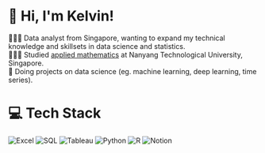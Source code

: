 # 👋 Hi, I'm Kelvin!
👩🏻‍💻 Data analyst from Singapore, wanting to expand my technical knowledge and skillsets in data science and statistics.<br/>
👩🏻‍🎓 Studied [applied mathematics](https://www.youtube.com/watch?v=rZLncodFe2k&list=PLY-3Cmky-9CLkojpWvpwhCKqaMn913g_m&index=2&t=288s) at Nanyang Technological University, Singapore.<br/>
🎨 Doing projects on data science (eg. machine learning, deep learning, time series). <br/>

# 💻 Tech Stack
![Excel](https://img.shields.io/badge/Excel-3670A0?style=for-the-badge&logo=Excel&logoColor=white)
![SQL](https://img.shields.io/badge/SQL-3670A0?style=for-the-badge&logo=SQL&logoColor=white)
![Tableau](https://img.shields.io/badge/Tableau-3670A0?style=for-the-badge&logo=Tableau&logoColor=white)
![Python](https://img.shields.io/badge/python-3670A0?style=for-the-badge&logo=python&logoColor=ffdd54)
![R](https://img.shields.io/badge/R-3670A0?style=for-the-badge&logo=R&logoColor=white)
![Notion](https://img.shields.io/badge/Notion-3670A0?style=for-the-badge&logo=notion&logoColor=white)
